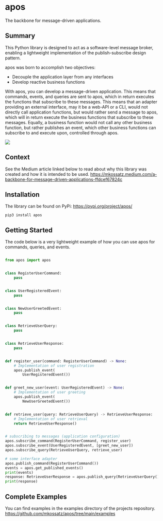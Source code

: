 # apos

The backbone for message-driven applications.

## Summary
This Python library is designed to act as a software-level message broker, enabling a lightweight implementation of the publish-subscribe design pattern.

apos was born to accomplish two objectives:
* Decouple the application layer from any interfaces
* Develop reactive business functions

With apos, you can develop a message-driven application. This means that commands, events, and queries are sent to apos, which in return executes the functions that subscribe to these messages. This means that an adapter providing an external interface, may it be a web-API or a CLI, would not directly call application functions, but would rather send a message to apos, which will in return execute the business functions that subscribe to these messages. Equally, a business function would not call any other business function, but rather publishes an event, which other business functions can subscribe to and execute upon, controlled through apos.

![](https://miro.medium.com/max/652/1*ZTxTLfH0FWRIQLAZFlBGEQ.png)

## Context
See the Medium article linked below to read about why this library was created and how it is intended to be used. 
https://mkossatz.medium.com/a-backbone-for-message-driven-applications-ffdcef67824c


## Installation
The library can be found on PyPi:
https://pypi.org/project/apos/


```shell
pip3 install apos
```

## Getting Started

The code below is a very lightweight example of how you can use apos for commands, queries, and events. 

```python

from apos import apos


class RegisterUserCommand:
    pass


class UserRegisteredEvent:
    pass


class NewUserGreetedEvent:
    pass


class RetrieveUserQuery:
    pass


class RetrieveUserResponse:
    pass


def register_user(command: RegisterUserCommand) -> None:
    # Implementation of user registration
    apos.publish_event(
        UserRegisteredEvent())


def greet_new_user(event: UserRegisteredEvent) -> None:
    # Implementation of user greeting
    apos.publish_event(
        NewUserGreetedEvent())


def retrieve_user(query: RetrieveUserQuery) -> RetrieveUserResponse:
    # Implementation of user retrieval
    return RetrieveUserResponse()


# subscribing to messages (application configuration)
apos.subscribe_command(RegisterUserCommand, register_user)
apos.subscribe_event(UserRegisteredEvent, [greet_new_user])
apos.subscribe_query(RetrieveUserQuery, retrieve_user)

# some interface adapter
apos.publish_command(RegisterUserCommand())
events = apos.get_published_events()
print(events)
response: RetrieveUserResponse = apos.publish_query(RetrieveUserQuery())
print(response)


```



## Complete Examples

You can find examples in the examples directory of the projects repository.
https://github.com/mkossatz/apos/tree/main/examples